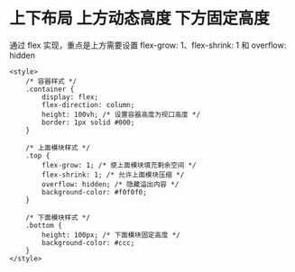 # 上下布局 上方动态高度 下方固定高度

通过 flex 实现，重点是上方需要设置 flex-grow: 1、flex-shrink: 1 和 overflow: hidden

```
<style>
    /* 容器样式 */
    .container {
        display: flex;
        flex-direction: column;
        height: 100vh; /* 设置容器高度为视口高度 */
        border: 1px solid #000;
    }

    /* 上面模块样式 */
    .top {
        flex-grow: 1; /* 使上面模块填充剩余空间 */
        flex-shrink: 1; /* 允许上面模块压缩 */
        overflow: hidden; /* 隐藏溢出内容 */
        background-color: #f0f0f0;
    }

    /* 下面模块样式 */
    .bottom {
        height: 100px; /* 下面模块固定高度 */
        background-color: #ccc;
    }
</style>
```
